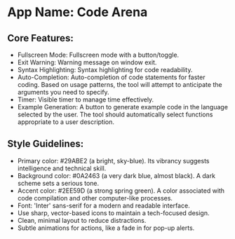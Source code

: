 # **App Name**: Code Arena

## Core Features:

- Fullscreen Mode: Fullscreen mode with a button/toggle.
- Exit Warning: Warning message on window exit.
- Syntax Highlighting: Syntax highlighting for code readability.
- Auto-Completion: Auto-completion of code statements for faster coding. Based on usage patterns, the tool will attempt to anticipate the arguments you need to specify.
- Timer: Visible timer to manage time effectively.
- Example Generation: A button to generate example code in the language selected by the user.  The tool should automatically select functions appropriate to a user description.

## Style Guidelines:

- Primary color: #29ABE2 (a bright, sky-blue). Its vibrancy suggests intelligence and technical skill.
- Background color: #0A2463 (a very dark blue, almost black). A dark scheme sets a serious tone.
- Accent color: #2EE59D (a strong spring green). A color associated with code compilation and other computer-like processes.
- Font: 'Inter' sans-serif for a modern and readable interface.
- Use sharp, vector-based icons to maintain a tech-focused design.
- Clean, minimal layout to reduce distractions.
- Subtle animations for actions, like a fade in for pop-up alerts.